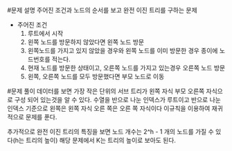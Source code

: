 #문제 설명
주어진 조건과 노드의 순서를 보고 완전 이진 트리를 구하는 문제

- 주어진 조건
  1) 루트에서 시작
  2) 왼쪽 노드를 방문하지 않았다면 왼쪽 노드 방문
  3) 왼쪽노드를 가지고 있지 않았을 경우와 왼쪽 노드를 이미 방문한 경우 종이에 노드번호를 적는다.
  4) 현재 노드를 방문한 상태이고, 오른쪽 노드를 가지고 있는경우 오른쪽 노드 방문
  5) 왼쪽, 오른쪽 노드를 모두 방문했다면 부모 노드로 이동

#문제 풀이
데이터를 보면 가장 작은 단위의 서브 트리가 왼쪽 자식 부모 오른쪽 자식으로 구성 되어 있는것을 알 수 있다.
수열을 반으로 나눈 인덱스가 루트이고 반으로 나눈 인덱스 기준으로 왼쪽은 왼쪽 자식 오른 쪽은 오른 쪽 자식이다
이규칙을 이용하여 재귀적으로 문제를 푼다.

추가적으로 완전 이진 트리의 특징을 보면
노드 개수는 2^h - 1 개의 노드를 가질 수 있다(h는 트리의 높이)
해당 문제에서 K는 트리의 높이로 보아도 된다.

  